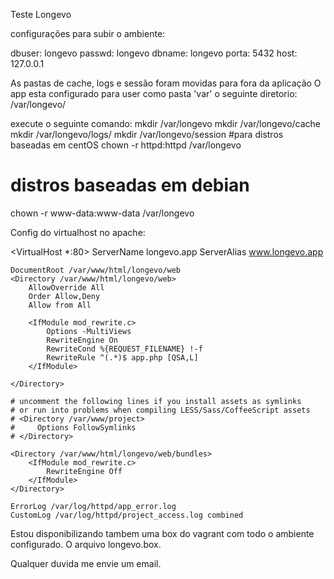 Teste Longevo

configurações para subir o ambiente:

dbuser: longevo
passwd: longevo
dbname: longevo
porta:  5432
host:   127.0.0.1

As pastas de cache, logs e sessão foram movidas para fora da aplicação
O app esta configurado para user como pasta 'var' o seguinte diretorio:
/var/longevo/

execute o seguinte comando:
mkdir /var/longevo
mkdir /var/longevo/cache
mkdir /var/longevo/logs/
mkdir /var/longevo/session
#para distros baseadas em centOS
chown -r httpd:httpd /var/longevo
# distros baseadas em debian
chown -r www-data:www-data /var/longevo

Config do virtualhost no apache:

<VirtualHost *:80>
    ServerName longevo.app
    ServerAlias www.longevo.app

    DocumentRoot /var/www/html/longevo/web
    <Directory /var/www/html/longevo/web>
        AllowOverride All
        Order Allow,Deny
        Allow from All

        <IfModule mod_rewrite.c>
            Options -MultiViews
            RewriteEngine On
            RewriteCond %{REQUEST_FILENAME} !-f
            RewriteRule ^(.*)$ app.php [QSA,L]
        </IfModule>

    </Directory>

    # uncomment the following lines if you install assets as symlinks
    # or run into problems when compiling LESS/Sass/CoffeeScript assets
    # <Directory /var/www/project>
    #     Options FollowSymlinks
    # </Directory>

    <Directory /var/www/html/longevo/web/bundles>
        <IfModule mod_rewrite.c>
            RewriteEngine Off
        </IfModule>
    </Directory>

    ErrorLog /var/log/httpd/app_error.log
    CustomLog /var/log/httpd/project_access.log combined
</VirtualHost>


Estou disponibilizando tambem uma box do vagrant com todo o ambiente configurado. O arquivo longevo.box.

Qualquer duvida me envie um email.
